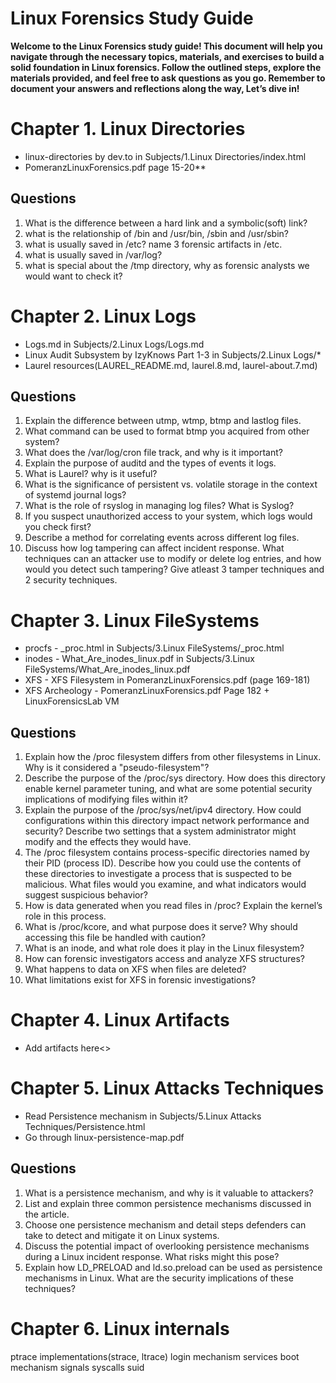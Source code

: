 # Linux Forensics Study Guide
**Welcome to the Linux Forensics study guide! 
This document will help you navigate through the necessary topics, 
materials, and exercises to build a solid foundation in Linux forensics. 
Follow the outlined steps, explore the materials provided, 
and feel free to ask questions as you go. Remember to document your answers and reflections along the way, Let’s dive in!**

# Chapter 1. Linux Directories 

- linux-directories by dev.to in Subjects/1.Linux Directories/index.html
- PomeranzLinuxForensics.pdf page 15-20**

## Questions
1. What is the difference between a hard link and a symbolic(soft) link?
2. what is the relationship of /bin and /usr/bin, /sbin and /usr/sbin?
3. what is usually saved in /etc? name 3 forensic artifacts in /etc.
4. what is usually saved in /var/log? 
5. what is special about the /tmp directory, why as forensic analysts we would want to check it? 

# Chapter 2. Linux Logs
- Logs.md in Subjects/2.Linux Logs/Logs.md
- Linux Audit Subsystem by IzyKnows Part 1-3 in Subjects/2.Linux Logs/*
- Laurel resources(LAUREL_README.md, laurel.8.md, laurel-about.7.md)

## Questions
1. Explain the difference between utmp, wtmp, btmp and lastlog files.
2. What command can be used to format btmp you acquired from other system? 
3. What does the /var/log/cron file track, and why is it important?
4. Explain the purpose of auditd and the types of events it logs.
5. What is Laurel? why is it useful?
6. What is the significance of persistent vs. volatile storage in the context of systemd journal logs?
7. What is the role of rsyslog in managing log files? What is Syslog?
8. If you suspect unauthorized access to your system, which logs would you check first?
9. Describe a method for correlating events across different log files.
10. Discuss how log tampering can affect incident response. 
   What techniques can an attacker use to modify or delete log entries, 
   and how would you detect such tampering? Give atleast 3 tamper techniques and 2 security techniques.

# Chapter 3. Linux FileSystems
- procfs - _proc.html in Subjects/3.Linux FileSystems/_proc.html
- inodes - What_Are_inodes_linux.pdf in Subjects/3.Linux FileSystems/What_Are_inodes_linux.pdf
- XFS - XFS Filesystem in PomeranzLinuxForensics.pdf (page 169-181)
- XFS Archeology - PomeranzLinuxForensics.pdf Page 182 + LinuxForensicsLab VM

## Questions
1. Explain how the /proc filesystem differs from other filesystems in Linux. 
   Why is it considered a "pseudo-filesystem"?
2. Describe the purpose of the /proc/sys directory. How does this directory enable kernel parameter tuning, 
   and what are some potential security implications of modifying files within it?
3. Explain the purpose of the /proc/sys/net/ipv4 directory. 
   How could configurations within this directory impact network performance and security? 
   Describe two settings that a system administrator might modify and the effects they would have.
4. The /proc filesystem contains process-specific directories named by their PID (process ID). 
   Describe how you could use the contents of these directories to investigate a process that is suspected to be malicious. 
   What files would you examine, and what indicators would suggest suspicious behavior?
5. How is data generated when you read files in /proc? Explain the kernel’s role in this process.
6. What is /proc/kcore, and what purpose does it serve? Why should accessing this file be handled with caution?
7. What is an inode, and what role does it play in the Linux filesystem?
8. How can forensic investigators access and analyze XFS structures?
9. What happens to data on XFS when files are deleted?
10. What limitations exist for XFS in forensic investigations?

# Chapter 4. Linux Artifacts
- Add artifacts here<>

# Chapter 5. Linux Attacks Techniques
- Read Persistence mechanism in Subjects/5.Linux Attacks Techniques/Persistence.html
- Go through linux-persistence-map.pdf

## Questions
1. What is a persistence mechanism, and why is it valuable to attackers?
2. List and explain three common persistence mechanisms discussed in the article.
3. Choose one persistence mechanism and detail steps defenders can take to detect and mitigate it on Linux systems.
4. Discuss the potential impact of overlooking persistence mechanisms during a Linux incident response. What risks might this pose?
5. Explain how LD_PRELOAD and ld.so.preload can be used as persistence mechanisms in Linux. What are the security implications of these techniques?


# Chapter 6. Linux internals
ptrace implementations(strace, ltrace)
login mechanism 
services 
boot mechanism 
signals
syscalls 
suid

	